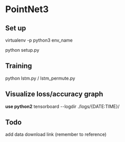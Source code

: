 # PointNet3

## Set up
virtualenv -p python3 env_name

python setup.py

## Training
python lstm.py / lstm_permute.py

## Visualize loss/accuracy graph
**use python2**
tensorboard --logdir ./logs/{DATE:TIME}/

## Todo
add data download link (remember to reference)
